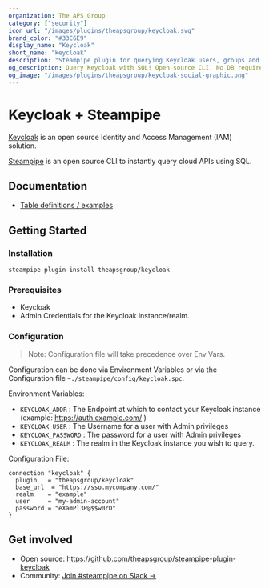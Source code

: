 ```yaml
---
organization: The APS Group
category: ["security"]
icon_url: "/images/plugins/theapsgroup/keycloak.svg"
brand_color: "#33C6E9"
display_name: "Keycloak"
short_name: "keycloak"
description: "Steampipe plugin for querying Keycloak users, groups and other resources."
og_description: Query Keycloak with SQL! Open source CLI. No DB required.
og_image: "/images/plugins/theapsgroup/keycloak-social-graphic.png"
---
```


# Keycloak + Steampipe

[Keycloak](https://www.keycloak.org/) is an open source Identity and Access Management (IAM) solution.

[Steampipe](https://steampipe.io) is an open source CLI to instantly query cloud APIs using SQL.

## Documentation

- [Table definitions / examples](https://hub.steampipe.io/plugins/theapsgroup/keycloak/tables)

## Getting Started

### Installation

```shell
steampipe plugin install theapsgroup/keycloak
```

### Prerequisites

- Keycloak 
- Admin Credentials for the Keycloak instance/realm.

### Configuration

> Note: Configuration file will take precedence over Env Vars.

Configuration can be done via Environment Variables or via the Configuration file `~./steampipe/config/keycloak.spc`.

Environment Variables:
- `KEYCLOAK_ADDR` : The Endpoint at which to contact your Keycloak instance (example: https://auth.example.com/ )
- `KEYCLOAK_USER` : The Username for a user with Admin privileges
- `KEYCLOAK_PASSWORD` : The password for a user with Admin privileges
- `KEYCLOAK_REALM` : The realm in the Keycloak instance you wish to query.

Configuration File:

```hcl
connection "keycloak" {
  plugin   = "theapsgroup/keycloak"
  base_url  = "https://sso.mycompany.com/"
  realm    = "example"
  user     = "my-admin-account"
  password = "eXamPl3P@$$w0rD"
}
```

## Get involved

- Open source: https://github.com/theapsgroup/steampipe-plugin-keycloak
- Community: [Join #steampipe on Slack →](https://turbot.com/community/join)